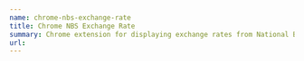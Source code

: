 ```yaml
---
name: chrome-nbs-exchange-rate
title: Chrome NBS Exchange Rate
summary: Chrome extension for displaying exchange rates from National Bank of Serbia
url:
---
```

